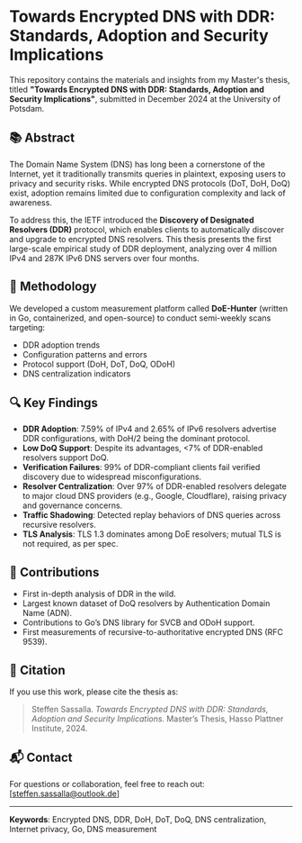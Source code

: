 # Towards Encrypted DNS with DDR: Standards, Adoption and Security Implications

This repository contains the materials and insights from my Master's thesis, titled **"Towards Encrypted DNS with DDR: Standards, Adoption and Security Implications"**, submitted in December 2024 at the University of Potsdam.

## 📚 Abstract

The Domain Name System (DNS) has long been a cornerstone of the Internet, yet it traditionally transmits queries in plaintext, exposing users to privacy and security risks. While encrypted DNS protocols (DoT, DoH, DoQ) exist, adoption remains limited due to configuration complexity and lack of awareness.

To address this, the IETF introduced the **Discovery of Designated Resolvers (DDR)** protocol, which enables clients to automatically discover and upgrade to encrypted DNS resolvers. This thesis presents the first large-scale empirical study of DDR deployment, analyzing over 4 million IPv4 and 287K IPv6 DNS servers over four months.

## 🧪 Methodology

We developed a custom measurement platform called **DoE-Hunter** (written in Go, containerized, and open-source) to conduct semi-weekly scans targeting:

- DDR adoption trends
- Configuration patterns and errors
- Protocol support (DoH, DoT, DoQ, ODoH)
- DNS centralization indicators

## 🔍 Key Findings

- **DDR Adoption**: 7.59% of IPv4 and 2.65% of IPv6 resolvers advertise DDR configurations, with DoH/2 being the dominant protocol.
- **Low DoQ Support**: Despite its advantages, <7% of DDR-enabled resolvers support DoQ.
- **Verification Failures**: 99% of DDR-compliant clients fail verified discovery due to widespread misconfigurations.
- **Resolver Centralization**: Over 97% of DDR-enabled resolvers delegate to major cloud DNS providers (e.g., Google, Cloudflare), raising privacy and governance concerns.
- **Traffic Shadowing**: Detected replay behaviors of DNS queries across recursive resolvers.
- **TLS Analysis**: TLS 1.3 dominates among DoE resolvers; mutual TLS is not required, as per spec.

## 🧩 Contributions

- First in-depth analysis of DDR in the wild.
- Largest known dataset of DoQ resolvers by Authentication Domain Name (ADN).
- Contributions to Go’s DNS library for SVCB and ODoH support.
- First measurements of recursive-to-authoritative encrypted DNS (RFC 9539).

## 📄 Citation

If you use this work, please cite the thesis as:

> Steffen Sassalla. *Towards Encrypted DNS with DDR: Standards, Adoption and Security Implications.* Master’s Thesis, Hasso Plattner Institute, 2024.

## 📬 Contact

For questions or collaboration, feel free to reach out: [steffen.sassalla@outlook.de]

---

**Keywords**: Encrypted DNS, DDR, DoH, DoT, DoQ, DNS centralization, Internet privacy, Go, DNS measurement